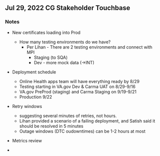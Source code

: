 ## Jul 29, 2022 CG Stakeholder Touchbase

### Notes

- New certificates loading into Prod
     - How many testing environments do we have?
          - Per Lihan - There are 2 testing environments and connect with MPI
               - Staging (to SQA)
               - Dev - more mock data (->INT)

- Deployment schedule
     - Online Health apps team will have everything ready by 8/29
     - Testing starting in VA.gov Dev & Carma UAT on 8/29-9/16
     - VA.gov PreProd (staging) and Carma Staging on 9/19-9/21
     - Production 9/22

- Retry windows
     - suggesting several minutes of retries, not hours.
     - Lihan provided a scenario of a failing deployment, and Satish said it should be resolved in 5 minutes
     - Outage windows (DTC oudowntimes) can be 1-2 hours at most

- Metrics review
- 
